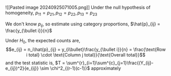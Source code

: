 ![[Pasted image 20240925071005.png]]
Under the null hypothesis of homogeneity, $p_{11} = p_{21}, p_{12} = p_{22}, p_{13} = p_{23}$

We don't know $p_{ij}$, so estimate using category proportions, $\hat{p}_{ij} = \frac{y_{\bullet i}}{n}$

Under $H_0$, the expected counts are, $$e_{ij} = n_i\hat{p}_{ij} = y_{i\bullet}\frac{y_{\bullet i}}{n} = \frac{\text{Row i total} \cdot \text{Column j total}}{\text{Overall total}}$$
and the test statistic is, $T = \sum^{r}_{i=1}\sum^{c}_{j=1}\frac{(Y_{ij}-e_{ij})^2}{e_{ij}} \sim \chi^2_{(r-1)(c-1)}$ approximately